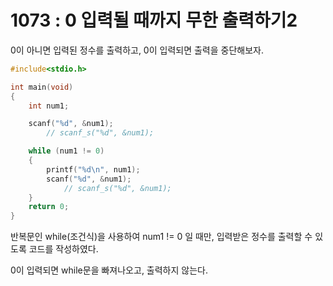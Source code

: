 # 1073 : 0 입력될 때까지 무한 출력하기2
0이 아니면 입력된 정수를 출력하고, 0이 입력되면 출력을 중단해보자.

```c
#include<stdio.h>

int main(void)
{
	int num1;

	scanf("%d", &num1);
		// scanf_s("%d", &num1);

	while (num1 != 0)
	{
		printf("%d\n", num1);
		scanf("%d", &num1);
			// scanf_s("%d", &num1);
	}
	return 0;
}
```
반복문인 while(조건식)을 사용하여 num1 != 0 일 때만, 입력받은 정수를 출력할 수 있도록 코드를 작성하였다.

0이 입력되면 while문을 빠져나오고, 출력하지 않는다.